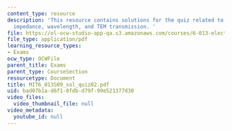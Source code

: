 ```yaml
---
content_type: resource
description: 'This resource contains solutions for the quiz related to amplitude,
  impedance, wavelength, and TEM transmission. '
file: https://ol-ocw-studio-app-qa.s3.amazonaws.com/courses/6-013-electromagnetics-and-applications-spring-2009/bad07b1ad6f10fdbd79f99e521377d30_MIT6_013S09_sol_quiz02.pdf
file_type: application/pdf
learning_resource_types:
- Exams
ocw_type: OCWFile
parent_title: Exams
parent_type: CourseSection
resourcetype: Document
title: MIT6_013S09_sol_quiz02.pdf
uid: bad07b1a-d6f1-0fdb-d79f-99e521377d30
video_files:
  video_thumbnail_file: null
video_metadata:
  youtube_id: null
---
```

